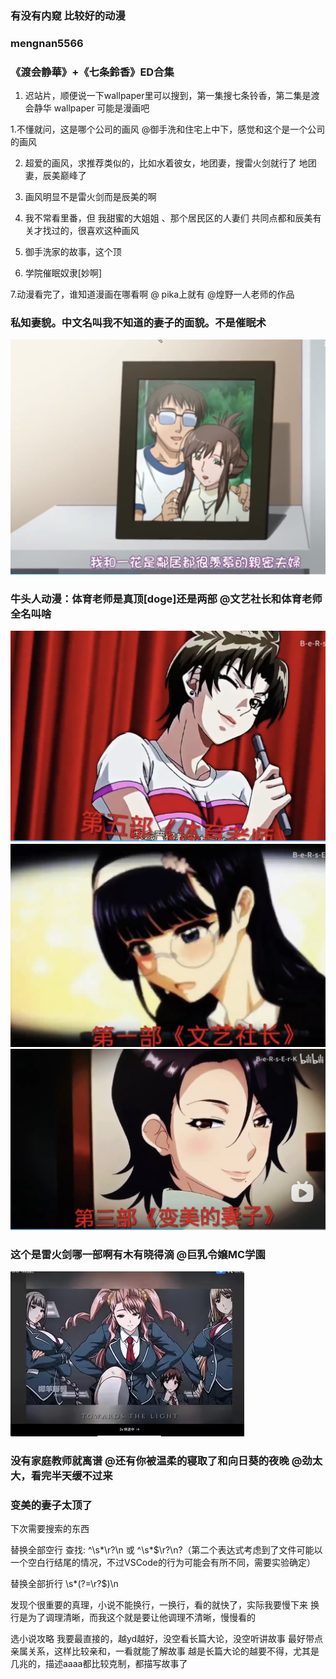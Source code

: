 ### 有没有内窥 比较好的动漫

### mengnan5566



### 《渡会静華》+《七条鈴香》ED合集

1. 迟站片，顺便说一下wallpaper里可以搜到，第一集搜七条铃香，第二集是渡会静华
wallpaper 可能是漫画吧

1.不懂就问，这是哪个公司的画风 @御手洗和住宅上中下，感觉和这个是一个公司的画风

2. 超爱的画风，求推荐类似的，比如水着彼女，地团妻，搜雷火剑就行了
地团妻，辰美巅峰了
3. 画风明显不是雷火剑而是辰美的啊

4. 我不常看里番，但 我甜蜜的大姐姐 、那个居民区的人妻们 共同点都和辰美有关才找过的，很喜欢这种画风

5. 御手洗家的故事，这个顶

6. 学院催眠奴隶[妙啊]

7.动漫看完了，谁知道漫画在哪看啊 @ pika上就有 @煌野一人老师的作品


### 私知妻貌。中文名叫我不知道的妻子的面貌。不是催眠术
![alt text](assets/image-1.png)

### 牛头人动漫：体育老师是真顶[doge]还是两部 @文艺社长和体育老师全名叫啥
![alt text](assets/image-4.png)
![alt text](assets/image-5.png)
![alt text](assets/image-6.png)
### 这个是雷火剑哪一部啊有木有晓得滴 @巨乳令嬢MC学園
![alt text](assets/image-2.png)


### 没有家庭教师就离谱 @还有你被温柔的寝取了和向日葵的夜晚 @劲太大，看完半天缓不过来

### 变美的妻子太顶了







下次需要搜索的东西


替换全部空行
查找: ^\s*\r?\n 或 ^\s*$\r?\n?（第二个表达式考虑到了文件可能以一个空白行结尾的情况，不过VSCode的行为可能会有所不同，需要实验确定）

替换全部折行
\s*(?=\r?$)\n  

发现个很重要的真理，小说不能换行，一换行，看的就快了，实际我要慢下来
换行是为了调理清晰，而我这个就是要让他调理不清晰，慢慢看的

选小说攻略
我要最直接的，越yd越好，没空看长篇大论，没空听讲故事
最好带点亲属关系，这样比较亲和，一看就能了解故事
越是长篇大论的越要不得，尤其是几兆的，描述aaaa都比较克制，都描写故事了


